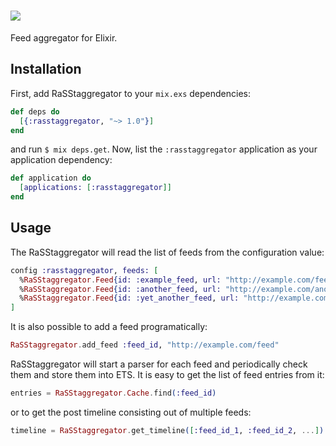 # ![](https://i.imgur.com/7IUuHes.png)

Feed aggregator for Elixir.

## Installation

First, add RaSStaggregator to your `mix.exs` dependencies:

```elixir
def deps do
  [{:rasstaggregator, "~> 1.0"}]
end
```

and run `$ mix deps.get`. Now, list the `:rasstaggregator` application as your
application dependency:

```elixir
def application do
  [applications: [:rasstaggregator]]
end
```

## Usage

The RaSStaggregator will read the list of feeds from the configuration value:

```elixir
config :rasstaggregator, feeds: [
  %RaSStaggregator.Feed{id: :example_feed, url: "http://example.com/feed"},
  %RaSStaggregator.Feed{id: :another_feed, url: "http://example.com/another_feed"},
  %RaSStaggregator.Feed{id: :yet_another_feed, url: "http://example.com/yet_another_feed"},
]
```

It is also possible to add a feed programatically:

```elixir
RaSStaggregator.add_feed :feed_id, "http://example.com/feed"
```

RaSStaggregator will start a parser for each feed and periodically check them
and store them into ETS. It is easy to get the list of feed entries from it:

```elixir
entries = RaSStaggregator.Cache.find(:feed_id)
```

or to get the post timeline consisting out of multiple feeds:

```elixir
timeline = RaSStaggregator.get_timeline([:feed_id_1, :feed_id_2, ...])
```
